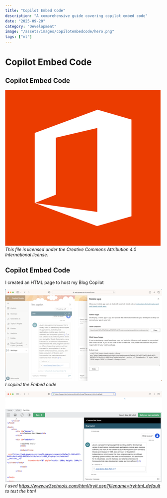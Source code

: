 ```yaml
---
title: "Copilot Embed Code"
description: "A comprehensive guide covering copilot embed code"
date: "2025-09-20"
category: "Development"
image: "/assets/images/copilotembedcode/hero.png"
tags: ["ml"]
---
```


# Copilot Embed Code

## Copilot Embed Code

![](/assets/images/copilotembedcode/office-365-icon-500x500.png)
*This file is licensed under the Creative Commons Attribution 4.0 International license.*


## Copilot Embed Code

I created an HTML page to host my Blog Copilot

![](/assets/images/copilotembedcode/screenshot-2024-03-11-at-6.16.10-pm-1536x893.png)
*I copied the Embed code*

![](/assets/images/copilotembedcode/screenshot-2024-03-11-at-6.30.58-pm-1536x888.png)
*I used https://www.w3schools.com/html/tryit.asp?filename=tryhtml_default to test the html*
